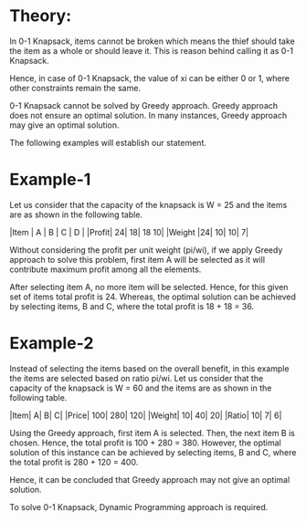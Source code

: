 
# Theory:

In 0-1 Knapsack, items cannot be broken which means the thief should take the item as a whole or should leave it. This is reason behind calling it as 0-1 Knapsack.

Hence, in case of 0-1 Knapsack, the value of xi can be either 0 or 1, where other constraints remain the same.

0-1 Knapsack cannot be solved by Greedy approach. Greedy approach does not ensure an optimal solution. In many instances, Greedy approach may give an optimal solution.

The following examples will establish our statement.

# Example-1

Let us consider that the capacity of the knapsack is W = 25 and the items are as shown in the following table.

|Item	| A |	B |	C |	D |
|Profit|	24|	18|	18	10|
|Weight	|24|	10|	10|	7|

Without considering the profit per unit weight (pi/wi), if we apply Greedy approach to solve this problem, first item A will be selected as it will contribute maximum profit among all the elements.

After selecting item A, no more item will be selected. Hence, for this given set of items total profit is 24. Whereas, the optimal solution can be achieved by selecting items, B and C, where the total profit is 18 + 18 = 36.

# Example-2

Instead of selecting the items based on the overall benefit, in this example the items are selected based on ratio pi/wi. Let us consider that the capacity of the knapsack is W = 60 and the items are as shown in the following table.

|Item|	A|	B|	C|
|Price|	100|	280|	120|
|Weight|	10|	40|	20|
|Ratio|	10|	7|	6|

Using the Greedy approach, first item A is selected. Then, the next item B is chosen. Hence, the total profit is 100 + 280 = 380. However, the optimal solution of this instance can be achieved by selecting items, B and C, where the total profit is 280 + 120 = 400.

Hence, it can be concluded that Greedy approach may not give an optimal solution.

To solve 0-1 Knapsack, Dynamic Programming approach is required.
